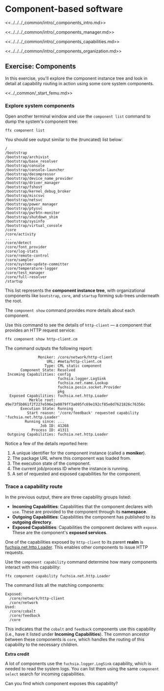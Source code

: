 # Component-based software

<<../../../_common/intro/_components_intro.md>>

<<../../../_common/intro/_components_manager.md>>

<<../../../_common/intro/_components_capabilities.md>>

<<../../../_common/intro/_components_organization.md>>

## Exercise: Components

In this exercise, you'll explore the component instance tree and look in detail
at capability routing in action using some core system components.

<<../_common/_start_femu.md>>

### Explore system components

Open another terminal window and use the `component list` command to dump the
system's component tree:


```posix-terminal
ffx component list
```

You should see output similar to the (truncated) list below:

```none {:.devsite-disable-click-to-copy}
/
/bootstrap
/bootstrap/archivist
/bootstrap/base_resolver
/bootstrap/console
/bootstrap/console-launcher
/bootstrap/decompressor
/bootstrap/device_name_provider
/bootstrap/driver_manager
/bootstrap/fshost
/bootstrap/kernel_debug_broker
/bootstrap/miscsvc
/bootstrap/netsvc
/bootstrap/power_manager
/bootstrap/ptysvc
/bootstrap/pwrbtn-monitor
/bootstrap/shutdown_shim
/bootstrap/sysinfo
/bootstrap/virtual_console
/core
/core/activity
...
/core/detect
/core/font_provider
/core/log-stats
/core/remote-control
/core/sampler
/core/system-update-committer
/core/temperature-logger
/core/test_manager
/core/full-resolver
/startup
```

This list represents the **component instance tree**, with organizational
components like `bootstrap`, `core`, and `startup` forming sub-trees
underneath the root.

The `component show` command provides more details about each component.

Use this command to see the details of `http-client` — a component that provides
an HTTP request service:

```posix-terminal
ffx component show http-client.cm
```

The command outputs the following report:

```none {:.devsite-disable-click-to-copy}
               Moniker: /core/network/http-client
                   URL: #meta/http-client.cm
                  Type: CML static component
       Component State: Resolved
 Incoming Capabilities: config
                        fuchsia.logger.LogSink
                        fuchsia.net.name.Lookup
                        fuchsia.posix.socket.Provider
                        pkg
  Exposed Capabilities: fuchsia.net.http.Loader
           Merkle root: d9e73f5b061f2f227e596e2e0079ff3a095fc69e192cf85e0d7621826c76356c
       Execution State: Running
          Start reason: '/core/feedback' requested capability 'fuchsia.net.http.Loader'
         Running since: ...
                Job ID: 41268
            Process ID: 41311
 Outgoing Capabilities: fuchsia.net.http.Loader
```

Notice a few of the details reported here:

1.  A unique identifier for the component instance (called a **moniker**).
1.  The package URL where this component was loaded from.
1.  The execution state of the component.
1.  The current job/process ID where the instance is running.
1.  A set of requested and exposed capabilities for the component.


### Trace a capability route

In the previous output, there are three capability groups listed:

* **Incoming Capabilities**: Capabilities that the component declares with
  `use`. These are provided to the component through its **namespace**.
* **Outgoing Capabilities**: Capabilities the component has published to its
  **outgoing directory**.
* **Exposed Capabilities**: Capabilities the component declares with
  `expose`. These are the component's **exposed services**.

One of the capabilities exposed by `http-client` to its parent **realm** is
[fuchsia.net.http.Loader](https://fuchsia.dev/reference/fidl/fuchsia.net.http#Loader).
This enables other components to issue HTTP requests.

Use the `component capability` command determine how many components interact with
this capability:

```posix-terminal
ffx component capability fuchsia.net.http.Loader
```

The command lists all the matching components:


```none {:.devsite-disable-click-to-copy}
Exposed:
  /core/network/http-client
  /core/network
Used:
  /core/cobalt
  /core/feedback
  /core
```

This indicates that the `cobalt` and `feedback` components use this capability
(i.e., have it listed under **Incoming Capabilities**). The common ancestor
between these components is `core`, which handles the routing of this capability
to the necessary children.


<aside class="key-point">
  <b>Extra credit</b>
  <p>A lot of components use the <code>fuchsia.logger.LogSink</code> capability,
  which is needed to read the system logs. You can list them using the same
  <code>component select</code> search for incoming capabilities.</p>
  <p>Can you find which component exposes this capability?</p>
</aside>
